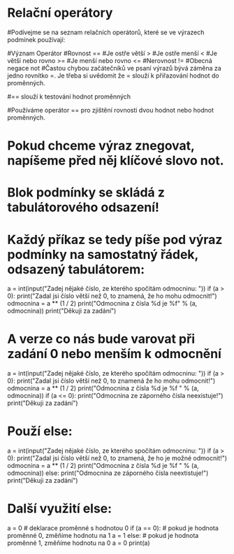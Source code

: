 # Relační operátory
#Podívejme se na seznam relačních operátorů, které se ve výrazech podmínek používají:

#Význam	Operátor
#Rovnost	==
#Je ostře větší	>
#Je ostře menší	<
#Je větší nebo rovno	>=
#Je menší nebo rovno	<=
#Nerovnost	!=
#Obecná negace	not
#Častou chybou začátečníků ve psaní výrazů bývá záměna za jedno rovnítko =. Je třeba si uvědomit že = slouží k přiřazování hodnot do proměnných.

#== slouží k testování hodnot proměnných

#Používáme operátor == pro zjištění rovnosti dvou hodnot nebo hodnot proměnných.
# Pokud chceme výraz znegovat, napíšeme před něj klíčové slovo not. 
# Blok podmínky se skládá z tabulátorového odsazení! 
# Každý příkaz se tedy píše pod výraz podmínky na samostatný řádek, odsazený tabulátorem:

 
a = int(input("Zadej nějaké číslo, ze kterého spočítám odmocninu: "))
if (a > 0):
     print("Zadal jsi číslo větší než 0, to znamená, že ho mohu odmocnit!")
     odmocnina = a ** (1 / 2)
     print("Odmocnina z čísla %d je %f" % (a, odmocnina))
print("Děkuji za zadání")    

# A verze co nás bude varovat při zadání 0 nebo menším k odmocnění

a = int(input("Zadej nějaké číslo, ze kterého spočítám odmocninu: "))
if (a > 0):
    print("Zadal jsi číslo větší než 0, to znamená že ho mohu odmocnit!")
    odmocnina = a ** (1 / 2)
    print("Odmocnina z čísla %d je %f " % (a, odmocnina))
if (a <= 0):
    print("Odmocnina ze záporného čísla neexistuje!")    
print("Děkuji za zadání")

# Použí else:

a = int(input("Zadej nějaké číslo, ze kterého spočítám odmocninu: "))
if (a > 0):
    print("Zadal jsi číslo větší než 0, to znamená, že ho je možné odmocnit!")
    odmocnina = a ** (1 / 2)
    print("Odmocnina z čísla %d je %f " % (a, odmocnina))
else:
    print("Odmocnina ze záporného čísla neextistuje!")    
print("Děkuji za zadání") 

# Další využití else:

a = 0 #  deklarace proměnné s hodnotou 0
if (a == 0): # pokud je hodnota proměnné 0, změňíme hodnotu na 1
    a = 1
else: # pokud je hodnota proměnné 1, změňíme hodnotu na 0
    a = 0
print(a)
